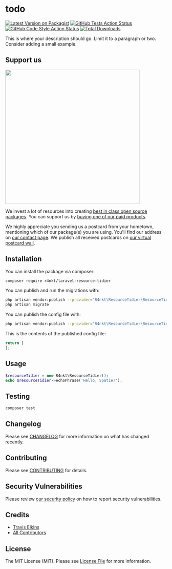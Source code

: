# todo

[![Latest Version on Packagist](https://img.shields.io/packagist/v/r4nkt/laravel-resource-tidier.svg?style=flat-square)](https://packagist.org/packages/r4nkt/laravel-resource-tidier)
[![GitHub Tests Action Status](https://img.shields.io/github/workflow/status/r4nkt/laravel-resource-tidier/run-tests?label=tests)](https://github.com/r4nkt/laravel-resource-tidier/actions?query=workflow%3Arun-tests+branch%3Amaster)
[![GitHub Code Style Action Status](https://img.shields.io/github/workflow/status/r4nkt/laravel-resource-tidier/Check%20&%20fix%20styling?label=code%20style)](https://github.com/r4nkt/laravel-resource-tidier/actions?query=workflow%3A"Check+%26+fix+styling"+branch%3Amaster)
[![Total Downloads](https://img.shields.io/packagist/dt/r4nkt/laravel-resource-tidier.svg?style=flat-square)](https://packagist.org/packages/r4nkt/laravel-resource-tidier)

This is where your description should go. Limit it to a paragraph or two. Consider adding a small example.

## Support us

[<img src="https://github-ads.s3.eu-central-1.amazonaws.com/package-laravel-resource-tidier-laravel.jpg?t=1" width="419px" />](https://spatie.be/github-ad-click/package-laravel-resource-tidier-laravel)

We invest a lot of resources into creating [best in class open source packages](https://spatie.be/open-source). You can support us by [buying one of our paid products](https://spatie.be/open-source/support-us).

We highly appreciate you sending us a postcard from your hometown, mentioning which of our package(s) you are using. You'll find our address on [our contact page](https://spatie.be/about-us). We publish all received postcards on [our virtual postcard wall](https://spatie.be/open-source/postcards).

## Installation

You can install the package via composer:

```bash
composer require r4nkt/laravel-resource-tidier
```

You can publish and run the migrations with:

```bash
php artisan vendor:publish --provider="R4nkt\ResourceTidier\ResourceTidierServiceProvider" --tag="laravel-resource-tidier-migrations"
php artisan migrate
```

You can publish the config file with:
```bash
php artisan vendor:publish --provider="R4nkt\ResourceTidier\ResourceTidierServiceProvider" --tag="laravel-resource-tidier-config"
```

This is the contents of the published config file:

```php
return [
];
```

## Usage

```php
$resourceTidier = new R4nkt\ResourceTidier();
echo $resourceTidier->echoPhrase('Hello, Spatie!');
```

## Testing

```bash
composer test
```

## Changelog

Please see [CHANGELOG](CHANGELOG.md) for more information on what has changed recently.

## Contributing

Please see [CONTRIBUTING](.github/CONTRIBUTING.md) for details.

## Security Vulnerabilities

Please review [our security policy](../../security/policy) on how to report security vulnerabilities.

## Credits

- [Travis Elkins](https://github.com/telkins)
- [All Contributors](../../contributors)

## License

The MIT License (MIT). Please see [License File](LICENSE.md) for more information.

